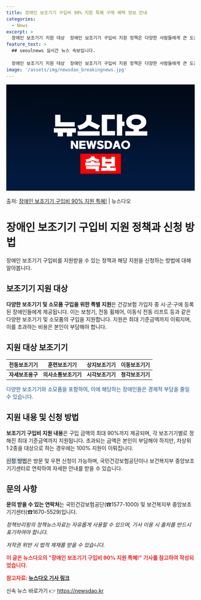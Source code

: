 ```yaml
---
title: 장애인 보조기기 구입비 90% 지원 특혜 구매 혜택 정보 안내
categories:
  - News
excerpt: >
  장애인 보조기기 지원 대상  장애인 보조기기 구입비 지원 정책은 다양한 사람들에게 큰 도움이 됩니다. 건강보…
feature_text: >
  ## seoulnews 실시간 뉴스 속보입니다.

  장애인 보조기기 지원 대상  장애인 보조기기 구입비 지원 정책은 다양한 사람들에게 큰 도움이 됩니다. 건강보…
image: '/assets/img/newsdao_breakingnews.jpg'
---
```


![뉴스다오 속보](/assets/img/newsdao_breakingnews.jpg)

<p>출처: <a href="https://newsdao.kr/4564" rel="dofollow">장애인 보조기기 구입비 90% 지원 특혜!</a> | 뉴스다오</p>

<h1>장애인 보조기기 구입비 지원 정책과 신청 방법</h1>

<p data-ke-size="size16">장애인 보조기기 구입비를 지원받을 수 있는 정책과 해당 지원을 신청하는 방법에 대해 알아봅니다.</p>

<h2 data-ke-size="size26">보조기기 지원 대상</h2>

<p><b>다양한 보조기기 및 소모품 구입을 위한 특별 지원</b>은 건강보험 가입자 중 시·군·구에 등록된 장애인들에게 제공됩니다. 이는 보청기, 전동 휠체어, 이동식 전동 리프트 등과 같은 다양한 보조기기 및 소모품의 구입을 지원합니다. 지원은 최대 기준금액까지 이뤄지며, 이를 초과하는 비용은 본인이 부담해야 합니다.</p>

<h2 data-ke-size="size26">지원 대상 보조기기</h2>

<table>
	<thead>
		<tr>
			<th style="height: 20px; text-align: center;"><b>전동보조기기</b></th>
			<th style="height: 20px; text-align: center;"><b>훈련보조기기</b></th>
			<th style="height: 20px; text-align: center;"><b>상지보조기기</b></th>
			<th style="height: 20px; text-align: center;"><b>이동보조기기</b></th>
		</tr>
	</thead>
	<tbody>
		<tr>
			<td style="text-align: center; height: 17px;"><b>자세보조용구</b></td>
			<td style="text-align: center; height: 17px;"><b>의사소통보조기기</b></td>
			<td style="text-align: center; height: 17px;"><b>시각보조기기</b></td>
			<td style="text-align: center; height: 17px;"><b>청각보조기기</b></td>
		</tr>
	</tbody>
</table>

<p><span style="color: #1a5490;">다양한 보조기기와 소모품을 포함하여, 이에 해당하는 장애인들은 경제적 부담을 줄일 수 있습니다.</span></p>

<h2 data-ke-size="size26">지원 내용 및 신청 방법</h2>

<p><b>보조기기 구입비 지원 내용</b>은 구입 금액의 최대 90%까지 제공되며, 각 보조기기별로 정해진 최대 기준금액까지 지원됩니다. 초과되는 금액은 본인이 부담해야 하지만, 차상위 1·2종을 대상으로 하는 경우에는 100% 지원이 이뤄집니다.</p>

<p><span style="background-color: #21538527;">신청 방법</span>은 방문 및 우편 신청이 가능하며, 국민건강보험공단이나 보건복지부 중앙보조기기센터로 연락하여 자세한 안내를 받을 수 있습니다.</p>

<h2 data-ke-size="size26">문의 사항</h2>

<p><b>문의 받을 수 있는 연락처</b>는 국민건강보험공단(☎1577-1000) 및 보건복지부 중앙보조기기센터(☎1670-5529)입니다.</p>

<p data-ke-size="size16"></p>
<p><i>정책브리핑의 정책뉴스자료는 자유롭게 사용할 수 있으며, 기사 이용 시 출처를 반드시 표기하여야 합니다.</i></p>
<p><i>저작권 위반 시 법적 제재를 받을 수 있습니다.</i></p>
<p data-ke-size="size16"></p>

<p><b><span style="color: #ee2323;">이 글은 뉴스다오의 "장애인 보조기기 구입비 90% 지원 특혜!" 기사를 참고하여 작성되었습니다.</span></b></p>
<p><b><span style="color: #ee2323;">참고자료: <a href="https://newsdao.kr/4564">뉴스다오 기사 링크</a></span></b></p> 

신속 뉴스 바로가기 👉 <a href="https://newsdao.kr" rel="dofollow">https://newsdao.kr</a>


